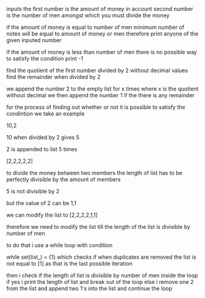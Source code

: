 inputs
the first number is the amount of money in account
second number is the number of men amongst which you must divide the money

if the amount of money is equal to number of men minimum number of notes will be equal to amount of money or men therefore print anyone of the given inputed number

if the amount of money is less than number of men there is no possible way to satisfy the condition print -1

find the quotient of the first number divided by 2 without decimal values
find the remainder when divided by 2

we append the number 2 to the empty list for x times where x is the quotient without decimal
we then append the number 1 if the there is any remainder

for the process of finding out whether or not it is possible to satisfy the condintion
we take an example

10,2

10 when divided by 2 gives 5

2 is appended to list 5 times

[2,2,2,2,2]

to divide the money between two members
the length of list has to be perfectly divisible by the amount of members

5 is not divisible by 2

but the value of 2 can be 1,1

we can modify the list to [2,2,2,2,1,1]

therefore we need to modify the list till the length of the list is divisible by number of men

to do that i use a while loop with condition 

while set(list_) = {1} 
which checks if when duplicates are removed the list is not equal to [1]
as that is the last possible iteration

then i check if the length of list is divisible by number of men inside the loop if yes i print the length of list and break out of the loop
else i remove one 2 from the list and append two 1's into the list and continue the loop


